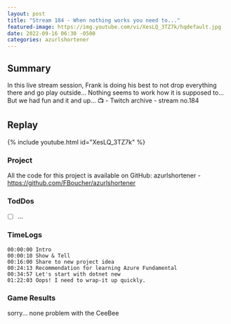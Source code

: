 ```yaml
---
layout: post
title: "Stream 184 - When nothing works you need to..."
featured-image: https://img.youtube.com/vi/XesLQ_3TZ7k/hqdefault.jpg
date: 2022-09-16 06:30 -0500
categories: azurlshortener
---
```


## Summary

In this live stream session, Frank is doing his best to not drop everything there and go play outside... Nothing seems to work how it is supposed to... But we had fun and it and up...
📺 - Twitch archive - stream no.184

## Replay

{% include youtube.html id="XesLQ_3TZ7k" %}
<br/><!--more-->

### Project

All the code for this project is available on GitHub: azurlshortener - https://github.com/FBoucher/azurlshortener

### TodDos

- [ ] ...


### TimeLogs

    00:00:00 Intro
    00:00:10 Show & Tell
    00:16:00 Share to new project idea
    00:24:13 Recommendation for learning Azure Fundamental
    00:34:57 Let's start with dotnet new
    01:22:03 Oops! I need to wrap-it up quickly.

### Game Results

sorry... none problem with the CeeBee


